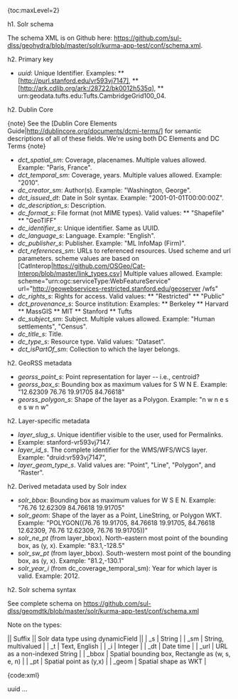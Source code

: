 {toc:maxLevel=2}

h1. Solr schema

The schema XML is on Github here: https://github.com/sul-dlss/geohydra/blob/master/solr/kurma-app-test/conf/schema.xml.

h2. Primary key

* *uuid*: Unique Identifier. Examples:
** [http://purl.stanford.edu/vr593vj7147],
** [http://ark.cdlib.org/ark:/28722/bk0012h535q],
** urn:geodata.tufts.edu:Tufts.CambridgeGrid100_04.

h2. Dublin Core

{note}
See the [Dublin Core Elements Guide|http://dublincore.org/documents/dcmi-terms/] for semantic descriptions of all of these fields. We're using both DC Elements and DC Terms
{note}

* *dct_spatial_sm*: Coverage, placenames. Multiple values allowed. Example: "Paris, France".
* *dct_temporal_sm*: Coverage, years. Multiple values allowed. Example: "2010".
* *dc_creator_sm*: Author(s). Example: "Washington, George".
* *dct_issued_dt*: Date in Solr syntax. Example: "2001-01-01T00:00:00Z".
* *dc_description_s*: Description.
* *dc_format_s*: File format (not MIME types). Valid values:
** "Shapefile"
** "GeoTIFF"
* *dc_identifier_s*: Unique identifier. Same as UUID.
* *dc_language_s*: Language. Example: "English".
* *dc_publisher_s*: Publisher. Example: "ML InfoMap (Firm)".
* *dct_references_sm*: URLs to referenced resources. Used scheme and url parameters. scheme values are based on [CatInterop|https://github.com/OSGeo/Cat-Interop/blob/master/link_types.csv] Multiple values allowed. Example:
scheme="urn:ogc:serviceType:WebFeatureService" url="http://geowebservices-restricted.stanford.edu/geoserver
/wfs"
* *dc_rights_s*: Rights for access. Valid values:
** "Restricted"
** "Public"
* *dct_provenance_s*: Source institution: Examples:
** Berkeley
** Harvard
** MassGIS
** MIT
** Stanford
** Tufts
* *dc_subject_sm*: Subject. Multiple values allowed. Example: "Human settlements", "Census".
* *dc_title_s*: Title.
* *dc_type_s*: Resource type. Valid values: "Dataset".
* *dct_isPartOf_sm*: Collection to which the layer belongs.

h2. GeoRSS metadata

* *georss_point_s*: Point representation for layer -- i.e., centroid?
* *georss_box_s*: Bounding box as maximum values for S W N E. Example: "12.62309 76.76 19.91705 84.76618"
* *georss_polygon_s*: Shape of the layer as a Polygon.
Example: "n w n e s e s w n w"

h2. Layer-specific metadata

* *layer_slug_s*. Unique identifier visible to the user, used for Permalinks.
* Example: stanford-vr593vj7147.
* *layer_id_s*. The complete identifier for the WMS/WFS/WCS layer.
Example: "druid:vr593vj7147",
* *layer_geom_type_s*. Valid values are: "Point", "Line", "Polygon", and "Raster".

h2. Derived metadata used by Solr index

* *solr_bbox*: Bounding box as maximum values for W S E N. Example: "76.76 12.62309 84.76618 19.91705"
* *solr_geom*: Shape of the layer as a Point, LineString, or Polygon WKT.
Example: "POLYGON((76.76 19.91705, 84.76618 19.91705, 84.76618 12.62309, 76.76 12.62309, 76.76 19.91705))"
* *solr_ne_pt* (from layer_bbox). North-eastern most point of the bounding box, as (y, x). Example: "83.1,-128.5"
* *solr_sw_pt* (from layer_bbox). South-western most point of the bounding box, as (y, x). Example: "81.2,-130.1"
* *solr_year_i* (from dc_coverage_temporal_sm): Year for which layer is valid. Example: 2012.

h2. Solr schema syntax

See complete schema on https://github.com/sul-dlss/geomdtk/blob/master/solr/kurma-app-test/conf/schema.xml

Note on the types:

|| Suffix || Solr data type using dynamicField ||
| \_s | String |
| \_sm | String, multivalued |
| \_t | Text, English |
| \_i | Integer |
| \_dt | Date time |
| \_url | URL as a non-indexed String |
| \_bbox | Spatial bounding box, Rectangle as (w, s, e, n) |
| \_pt | Spatial point as (y,x) |
| \_geom | Spatial shape as WKT |


{code:xml}
<?xml version="1.0" encoding="UTF-8"?>
<schema name="GeoBlacklight" version="1.5">
  <uniqueKey>uuid</uniqueKey>
  <fields>
  ...
    <!-- Spatial field types:
    
         Solr3:
           <field name="my_pt">83.1,-117.312</field> 
             as (y,x)

         Solr4:             

           <field name="my_bbox">-117.312 83.1 -115.39 84.31</field> 
             as (W S E N)

           <field name="my_geom">POLYGON((1 8, 1 9, 2 9, 2 8, 1 8))</field> 
             as WKT for point, linestring, polygon

      -->
    <dynamicField name="*_pt"     type="location"     stored="true" indexed="true"/>
    <dynamicField name="*_bbox"   type="location_rpt" stored="true" indexed="true"/>
    <dynamicField name="*_geom"   type="location_jts" stored="true" indexed="true"/>
  </fields>
  <types>
    ...
    <fieldType name="location" class="solr.LatLonType" subFieldSuffix="_d"/>
    <fieldType name="location_rpt" class="solr.SpatialRecursivePrefixTreeFieldType"
               distErrPct="0.025"
               maxDistErr="0.000009"
               units="degrees"
            />
    <fieldType name="location_jts" class="solr.SpatialRecursivePrefixTreeFieldType"
               spatialContextFactory="com.spatial4j.core.context.jts.JtsSpatialContextFactory"
               distErrPct="0.025"
               maxDistErr="0.000009"
               units="degrees"
            />
  </types>
</schema>
{code}


----
h1. Solr queries

* Use the Solr query interface with LatLon data on [sul-solr-a|http://sul-solr-a/solr/#/] to try these using ogp core.
* For the polygon or JTS queries use [ogpapp-test|http://localhost:8983/solr/#/] via ssh tunnel to jetty 8983.

h2. Solr 3: Pseudo-spatial using _solr.LatLon_

{warning}
solr.LatLonType does not correctly work across the international dateline in these queries. _latlon in these examples are assumed to be solr.LatLonType.
{warning}

h3. Search for point within 50 km of N40 W114

Note: Solr _bbox_ uses circle with radius not rectangles.

{code:xml}
<str name="d">50</str>
<str name="q">*:*</str>
<str name="sfield">layer_latlon</str>
<str name="pt">40,-114</str>
<str name="fq">{!geofilt}</str>
{code}


h3. Search for single point _within_ a bounding box of SW=40,-120 NE=50,-110

{code:xml}
<str name="q">*:*</str>
<str name="fq">layer_latlon:[40,-120 TO 50,-110]</str>
{code}

h3. Search for bounding box _within_ a bounding box of SW=20,-160 NE=70,-70

{code:xml}
<str name="q">*:*</str>
<str name="fq">layer_sw_latlon:[20,-160 TO 70,-70] AND layer_ne_latlon:[20,-160 TO 70,-70]</str>
{code}

h2. Solr 4 Spatial -- non JTS

{warning}
_pt and _bbox in these examples are assumed to be solr.SpatialRecursivePrefixTreeFieldType.
{warning}

h3. Search for point _within_ a bounding box of SW=20,-160 NE=70,-70

{code:xml}
<str name="q">*:*</str>
<str name="fq">layer_pt:"Intersects(-160 20 -70 70)"</str>
{code}

h3. Search for bounding box _within_ a bounding box of SW=20,-160 NE=70,-70

{code:xml}
<str name="q">*:*</str>
<str name="fq">layer_sw_pt:[20,-160 TO 70,-70] AND layer_ne_pt:[20,-160 TO 70,-70]</str>
{code}


h3. Solr 4: ... using polygon intersection

{code:xml}
<str name="q">*:*</str>
<str name="fq">layer_bbox:"Intersects(-160 20 -70 70)"</str>
{code}


h3. Solr 4: ... using polygon containment

{code:xml}
<str name="q">*:*</str>
<str name="fq">layer_bbox:"IsWithin(-160 20 -150 30)"</str>
{code}

h3. Solr 4: ... using polygon containment for spatial relevancy

{code:xml}
<str name="q">layer_bbox:"IsWithin(-160 20 -150 30)"^10 railroads</str>
<str name="fq">layer_bbox:"Intersects(-160 20 -150 30)"</str>
{code}


h2. Solr 4 Spatial -- JTS

{warning}
This query requires [JTS|http://tsusiatsoftware.net/jts/main.html] installed in Solr 4, where the spatialContextFactory="com.spatial4j.core.context.jts.JtsSpatialContextFactory" for the solr.SpatialRecursivePrefixTreeFieldType field class.
{warning}


h3. Search for bbox _intersecting_ bounding box of SW=20,-160 NE=70,-70 using polygon intersection


{code:xml}
<str name="q">*:*</str>
<str name="fq">layer_bbox:"Intersects(POLYGON((-160 20, -160 70, -70 70, -70 20, -160 20)))"</str>
{code}


h2. Scoring formula

{code}
text^1
dc_description_ti^2
dc_creator_tmi^3
dc_publisher_ti^3
dct_isPartOf_tmi^4
dc_subject_tmi^5
dct_spatial_tmi^5
dct_temporal_tmi^5
dc_title_ti^6
dc_rights_ti^7
dct_provenance_ti^8
layer_geom_type_ti^9
layer_slug_ti^10
dc_identifier_ti^10
{code}

h2. Facets

{code:xml}
<str name="facet.field">dct_spatial_sm</str>
<str name="facet.field">dc_format_s</str>
<str name="facet.field">dc_language_s</str>
<str name="facet.field">dc_publisher_s</str>
<str name="facet.field">dc_rights_s</str>
<str name="facet.field">dct_provenance_s</str>
<str name="facet.field">dc_subject_sm</str>
<str name="facet.field">dct_isPartOf_sm</str>
<str name="facet.field">layer_geom_type_s</str>
<str name="facet.field">solr_year_i</str>
{code}


----
h1. Solr example documents

See [https://github.com/sul-dlss/geohydra/blob/master/ogp/transform.rb].

These metadata would be generated from the OGP Schema, or MODS, or FGDC, or ISO 19139.

{code}

  "uuid": "http://purl.stanford.edu/zy658cr1728",
  "dc_description_s": "This point dataset shows village locations with socio-demographic and economic Census data f
or 2001 for the Union Territory of Andaman and Nicobar Islands, India linked to the 2001 Census. Includes village s
ocio-demographic and economic Census attribute data such as total population, population by sex, household, literac
y and illiteracy rates, and employment by industry. This layer is part of the VillageMap dataset which includes soc
io-demographic and economic Census data for 2001 at the village level for all the states of India. This data layer 
is sourced from secondary government sources, chiefly Survey of India, Census of India, Election Commission, etc. T
his map Includes data for 547 villages, 3 towns, 2 districts, and 1 union territory.; This dataset is intended for 
researchers, students, and policy makers for reference and mapping purposes, and may be used for village level demo
graphic analysis within basic applications to support graphical overlays and analysis with other spatial data.; ",
  "dc_format_s": "Shapefile",
  "dc_identifier_s": "http://purl.stanford.edu/zy658cr1728",
  "dc_language_s": "English",
  "dc_publisher_s": "ML InfoMap (Firm)",
  "dc_rights_s": "Restricted",
  "dc_subject_sm": [
    "Human settlements",
    "Villages",
    "Census",
    "Demography",
    "Population",
    "Sex ratio",
    "Housing",
    "Labor supply",
    "Caste",
    "Literacy",
    "Society",
    "",
    "Location"
  ],
  "dc_title_s": "Andaman and Nicobar, India: Village Socio-Demographic and Economic Census Data, 2001",
  "dc_type_s": "Dataset",
  "dct_isPartOf_sm": "My Collection",
  "dct_references_sm": [
    "scheme=\"urn:ogc:serviceType:WebFeatureService\" url=\"http://geowebservices-restricted.stanford.edu/geoserver/wfs\"",
    "scheme=\"urn:ogc:serviceType:WebMapService\" url=\"http://geowebservices-restricted.stanford.edu/geoserver/wms\"",
    "scheme=\"urn:iso:dataFormat:19139\" url=\"http://purl.stanford.edu/zy658cr1728.iso19139\"",
    "scheme=\"urn:x-osgeo:link:www\" url=\"http://purl.stanford.edu/zy658cr1728\"",
    "scheme=\"urn:loc:dataFormat:MODS\" url=\"http://purl.stanford.edu/zy658cr1728.mods\"",
    "scheme=\"urn:x-osgeo:link:www-thumbnail\", url=\"http://example.com/preview.jpg\""
  ],
  "dct_spatial_sm": [
    "Andaman and Nicobar Islands",
    "Andaman",
    "Nicobar",
    "Car Nicobar Island",
    "Port Blair",
    "Indira Point",
    "Diglipur",
    "Nancowry Island"
  ],
  "dct_temporal_sm": "2001-01-01T00:00:00Z",
  "dct_issued_dt": "2000-01-01T00:00:00Z",
  "dct_provenance_s": "Stanford",
  "georss_box_s": "6.761581 92.234924 13.637013 94.262535",
  "georss_polygon_s": "13.637013 92.234924 13.637013 94.262535 6.761581 94.262535 6.761581 92.234924 13.637013 92.234924",
  "layer_slug_s": "stanford-zy658cr1728",
  "layer_id_s": "druid:zy658cr1728",
  "layer_srs_s": "EPSG:4326",
  "layer_geom_type_s": "Point",
  "solr_bbox": "92.234924 6.761581 94.262535 13.637013",
  "solr_ne_pt": "13.637013,94.262535",
  "solr_sw_pt": "6.761581,92.234924",
  "solr_geom": "POLYGON((92.234924 13.637013, 94.262535 13.637013, 94.262535 6.761581, 92.234924 6.761581, 92.234924 13.637013))"
  "score": 1.6703978
}
{code}

h1. Links

* Solr 4: [http://wiki.apache.org/solr/SolrAdaptersForLuceneSpatial4]
* Solr 3: [http://wiki.apache.org/solr/SpatialSearch]
* JTS: [http://tsusiatsoftware.net/jts/main.html]
